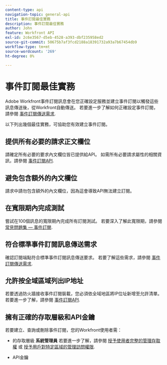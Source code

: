```yaml
---
content-type: api
navigation-topic: general-api
title: 事件訂閱最佳實務
description: 事件訂閱最佳實務
author: John
feature: Workfront API
exl-id: 2c6e3567-d5eb-4528-a393-dbf235958ed2
source-git-commit: 50675b7af3fcd2188a18391732a93a7b67454db9
workflow-type: tm+mt
source-wordcount: '269'
ht-degree: 0%

---
```



# 事件訂閱最佳實務

Adobe Workfront事件訂閱訊息會在您正確設定服務並建立事件訂閱以觸發這些訊息傳送後，從Workfront自動傳送。 若要進一步了解如何正確設定事件訂閱，請參閱 [事件訂閱傳送需求](../../wf-api/general/setup-event-sub-endpoint.md).


以下列出幾個最佳實務，可協助您有效建立事件訂閱。

## 提供所有必要的請求正文欄位

請確定所有必要的要求內文欄位皆已提供給API。 如需所有必要請求屬性的相關資訊，請參閱 [事件訂閱API](../../wf-api/general/event-subs-api.md).

## 避免包含額外的內文欄位

請求中請勿包含額外的內文欄位，因為這會導致API無法建立訂閱。

## 在寬限期內完成測試

嘗試在100個訊息的寬限期內完成所有訂閱測試。 若要深入了解此寬限期，請參閱 [常見問題集 — 事件訂閱](../../wf-api/general/event-subs-faq.md).

## 符合標準事件訂閱訊息傳送需求

確認訂閱端點符合標準事件訂閱訊息傳送要求。 若要了解這些需求，請參閱 [事件訂閱傳送需求](../../wf-api/general/setup-event-sub-endpoint.md).

## 允許按全域區域列出IP地址

若要透過防火牆接收事件訂閱裝載，您必須依全域地區將IP位址新增至允許清單。 若要進一步了解，請參閱 [事件訂閱API](../../wf-api/general/event-subs-api.md).

## 擁有正確的存取層級和API金鑰

若要建立、查詢或刪除事件訂閱，您的Workfront使用者需：

* 的存取層級 **系統管理員**
若要進一步了解，請參閱 [授予使用者完整的管理存取權](../../administration-and-setup/add-users/configure-and-grant-access/grant-a-user-full-administrative-access.md) 或 [授予用戶對特定區域的管理訪問權限](../../administration-and-setup/add-users/configure-and-grant-access/grant-users-admin-access-certain-areas.md).

* API金鑰

   <!--
  <p data-mc-conditions="QuicksilverOrClassic.Draft mode">To learn more, see .</p>
  -->
